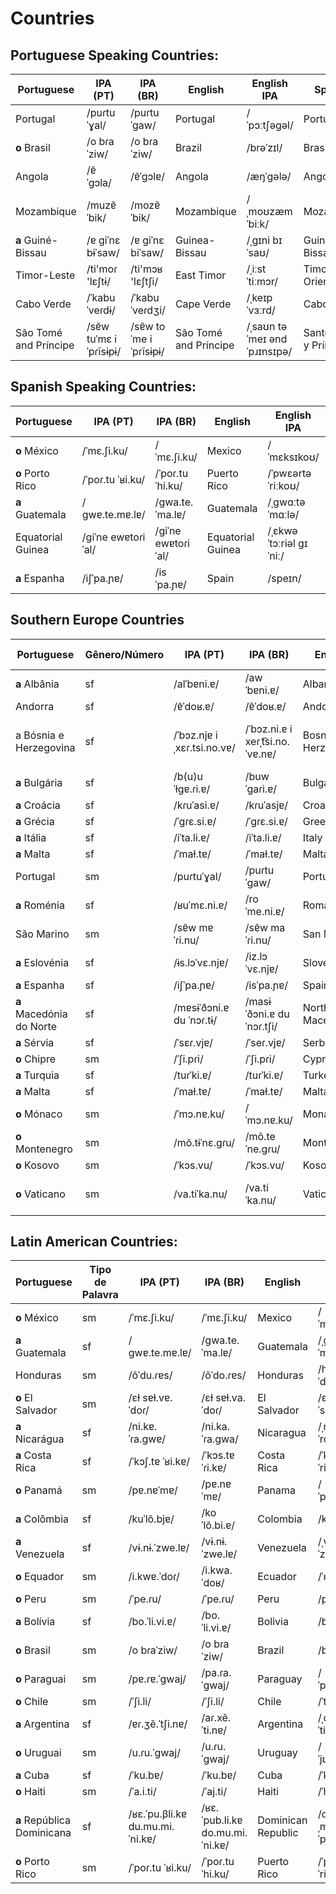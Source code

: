 
# Countries

## Portuguese Speaking Countries:


| Portuguese      | IPA (PT)      | IPA (BR)    | English           | English IPA     | Spanish           | Spanish IPA | No. |
|-----------------|---------------|-------------|-------------------|-----------------|-------------------|---------------|-----|
| Portugal        | /puɾtuˈɣal/   | /puɾtuˈɡaw/ | Portugal          | /ˈpɔːtʃəɡəl/    | Portugal          | /poɾtuˈɣal/   | 7001 |
| **o** Brasil    | /o bɾaˈziw/   | /o bɾaˈziw/ | Brazil            | /brəˈzɪl/       | Brasil            | /bɾaˈsil/     | 7002 |
| Angola          | /ɐ̃ˈɡɔla/      | /ɐ̃ˈɡɔlɐ/    | Angola            | /æŋˈɡələ/       | Angola            | /anˈɡola/     | 7003 |
| Mozambique      | /muzɐ̃ˈbik/    | /mozɐ̃ˈbik/  | Mozambique        | /ˌmoʊzæmˈbiːk/  | Mozambique        | /moθɐ̃ˈbik/    | 7004 |
| **a** Guiné-Bissau  | /ɐ ɡiˈnɛ bɨˈsaw/ | /ɐ ɡiˈnɛ biˈsaw/ | Guinea-Bissau | /ˌɡɪni bɪˈsaʊ/ | Guinéa-Bissau | /ɡiˈnea biˈsaw/ | 7005|
| Timor-Leste  | /ti'moɾ 'lɛʃtɨ/   | /ti'mɔʁ 'lɛʃtʃi/   | East Timor   | /ˌiːst ˈtiːmɔr/ | Timor Oriental  | /ˈtimor oɾjenˈtal/ | 7006|
| Cabo Verde      | /ˈkabu ˈveɾdɨ/ | /ˈkabu ˈveɾdʒi/ | Cape Verde      | /ˌkeɪp ˈvɜːrd/ | Cabo Verde       | /ˈkaβo ˈβeɾðe/ | 7008|
| São Tomé and Príncipe | /sɐ̃w tuˈmɛ i ˈpɾĩsɨpɨ/ | /sɐ̃w toˈme i ˈpɾĩsɨpɨ/ | São Tomé and Príncipe | /ˌsaʊn təˈmeɪ ənd ˈpɹɪnsɪpə/ | Santo Tomé y Príncipe | /ˈsanto toˈme i ˈpɾinsipe/ |7009|


## Spanish Speaking Countries:

| Portuguese      | IPA (PT)      | IPA (BR)    | English           | English IPA     | Spanish           | Spanish IPA | No. |
|-----------------|---------------|-------------|-------------------|-----------------|-------------------|---------------|-----|
| **o** México       | /ˈmɛ.ʃi.ku/    | /ˈmɛ.ʃi.ku/    | Mexico      | /ˈmɛksɪkoʊ/     | México       | /ˈmexiko/       |8198|
| **o** Porto Rico   | /ˈpoɾ.tu ˈʁi.ku/ | /ˈpoɾ.tu ˈhi.ku/ | Puerto Rico  | /ˈpwɛərtə ˈriːkoʊ/ | Puerto Rico | /ˈpwerto ˈriko/ |8200|
| **a** Guatemala    | /ɡwɐ.te.mɐ.lɐ/ | /ɡwa.te.ˈma.lɐ/ | Guatemala  | /ˌɡwɑːtəˈmɑːlə/ | Guatemala    | /ɡwa.te.ˈma.la/ |8199|
| Equatorial Guinea | /ɡiˈne ewɐtoɾiˈal/| /ɡiˈne ewɐtoɾiˈal/ | Equatorial Guinea | /ˌɛkwəˈtɔːriəl ɡɪˈniː/ | Guinea Ecuatorial | /ɡiˈnea e.kwatoɾiˈal/ | 7007 |
| **a** Espanha    | /iʃˈpa.ɲɐ/   | /isˈpa.ɲɐ/       | Spain      | /speɪn/      | España          | /esˈpa.ɲa/   |8189|


## Southern Europe Countries



| Portuguese   | Gênero/Número | IPA (PT) | IPA (BR)  | English               | English IPA | Spanish            | Spanish IPA | No. |
|--------------|---------------|----------|-----------|-----------------------|-------------|--------------------|-------------|-----|
| **a** Albânia    | sf   | /alˈbɐni.ɐ/   | /awˈbɐni.ɐ/   | Albania     | /ælˈbeɪni.ə/      | Albania    | /alˈβa.ni.a/ |8178|
| Andorra          | sf   | /ɐ̃ˈdoʁ.ɐ/     | /ɐ̃ˈdoʁ.ɐ/     | Andorra     | /ænˈdɔːrə/        | Andorra    | /anˈdor.a/   |8179|
| a Bósnia e Herzegovina | sf | /ˈbɔz.njɐ i ˌxɛɾ.tsi.no.vɐ/ | /ˈbɔz.ni.ɐ i xeɾˌt͡si.no.ˈvɐ.nɐ/ | Bosnia and Herzegovina | /ˈbɒzniə ənd ˌhɜːrtsəɡoʊˈviːnə/ | Bosnia y Herzegovina | /ˈbosnja i eɾˈt͡sjenoβina/ |8180|
| **a** Bulgária   | sf  | /b(u)uˈɫɡɐ.ɾi.ɐ/ | /buwˈɡaɾi.ɐ/ | Bulgaria   | /bʌlˈɡɛəriə/ | Bulgaria        | /bulˈɡa.ɾja/ |8181|
| **a** Croácia    | sf  | /kɾuˈasi.ɐ/    | /kɾuˈasjɐ/     | Croatia    | /kroʊˈeɪʃə/ | Croacia          | /kɾo.aθi.a/  |8182|
| **a** Grécia     | sf  | /ˈɡɾɛ.si.ɐ/ | /ˈɡɾɛ.si.ɐ/       | Greece     | /ɡriːs/     | Grecia           | /ˈɡɾeθja/    |8183|
| **a** Itália     | sf  | /iˈta.li.ɐ/ | /iˈta.li.ɐ/       | Italy      | /ˈɪtəli/    | Italia           | /iˈta.lja/   |8184|
| **a** Malta      | sf  | /ˈmaɫ.tɐ/   | /ˈmaɫ.tɐ/         | Malta      | /ˈmɔːltə/   | Malta            | /ˈmal.ta/    |8194|
| Portugal         | sm  | /puɾtuˈɣal/ | /puɾtuˈɡaw/       | Portugal   | /ˈpɔːtʃəɡəl/| Portugal         | /poɾtuˈɣal/  |7001|
| **a** Roménia    | sf  | /ʁuˈmɛ.ni.ɐ/| /roˈme.ni.ɐ/      | Romania    | /roʊˈmeɪni.ə/   | Rumania      | /ruˈma.nja/  |8186|
| São Marino       | sm  | /sɐ̃w mɐˈɾi.nu/ | /sɐ̃w maˈɾi.nu/ | San Marino | /sæn məˈriːnoʊ/ | San Marino   | /san maˈɾi.no/ |8187|
| **a** Eslovénia  | sf  | /ɨs.lɔˈvɛ.njɐ/ | /iz.lɔˈvɛ.njɐ/ | Slovenia   | /sləʊˈviːniə/   | Eslovenia    | /es.loˈβe.nja/ |8188|
| **a** Espanha    | sf  | /iʃˈpa.ɲɐ/   | /isˈpa.ɲɐ/       | Spain      | /speɪn/      | España          | /esˈpa.ɲa/   |8189|
| **a** Macedónia do Norte | sf | /mɐsɨˈðɔni.ɐ du ˈnɔɾ.tɨ/ | /masɨˈðɔni.ɐ du ˈnɔɾ.tʃi/ | North Macedonia | /nɔrθ mæsɪˈdoʊniə/ | Macedonia del Norte | /maθeðoˈnia ðel ˈnorte/ |8190|
| **a** Sérvia     | sf | /ˈsɛɾ.vjɐ/  | /ˈseɾ.vjɐ/         | Serbia     | /ˈsɜːrbiə/  | Serbia           | /ˈseɾβja/   |8191|
| **o** Chipre     | sm | /ˈʃi.pɾi/   | /ˈʃi.pɾi/          | Cyprus     | /ˈsaɪprəs/  | Chipre           | /ˈt͡ʃipɾe/   |8192|
| **a** Turquia    | sf | /tuɾˈki.ɐ/  | /tuɾˈki.ɐ/         | Turkey     | /ˈtɜːrki/   | Turquía          | /tuɾˈkja/   |8193|
| **a** Malta      | sf | /ˈmaɫ.tɐ/   | /ˈmaɫ.tɐ/          | Malta      | /ˈmɔːltə/   | Malta            | /ˈmal.ta/   |8194|
| **o** Mónaco     | sm | /ˈmɔ.nɐ.ku/ | /ˈmɔ.nɐ.ku/        | Monaco     | /ˈmɒnəkoʊ/  | Mónaco           | /ˈmonako/   |8185|
| **o** Montenegro | sm | /mõ.tɨˈnɛ.ɡɾu/ | /mõ.teˈne.ɡɾu/  | Montenegro | /ˌmɒntɪˈneɪɡroʊ/ | Montenegro  | /monteˈneɡɾo/ |8195|
| **o** Kosovo     | sm | /ˈkɔs.vu/   | /ˈkɔs.vu/          | Kosovo     | /ˈkɒsəvəʊ/  | Kosovo           | /ˈko.so/    |8196|
| **o** Vaticano   | sm | /va.tiˈka.nu/ | /va.tiˈka.nu/    | Vatican City| /ˈvætɪkən ˈsɪti/ | Ciudad del Vaticano | /θjuˈðað ðel βatiˈkano/ |8197|



## Latin American Countries:


| Portuguese       | Tipo de Palavra | IPA (PT)       | IPA (BR)       | English               | English IPA   | Spanish                 | Spanish IPA  | No.  |
|------------------|----------------|----------------|----------------|-----------------------|--------------|-------------------------|--------------|------|
| **o** México       | sm  | /ˈmɛ.ʃi.ku/    | /ˈmɛ.ʃi.ku/    | Mexico      | /ˈmɛksɪkoʊ/     | México       | /ˈmexiko/       |8198|
| **a** Guatemala    | sf  | /ɡwɐ.te.mɐ.lɐ/ | /ɡwa.te.ˈma.lɐ/ | Guatemala  | /ˌɡwɑːtəˈmɑːlə/ | Guatemala    | /ɡwa.te.ˈma.la/ |8199|
| Honduras           | sm             | /õˈdu.ɾɐs/     | /õˈdo.ɾɐs/     | Honduras              | /hɒnˈdʊərəs/ | Honduras                | /onˈduɾas/   |      |
| **o** El Salvador | sm             | /ɛɫ sɐɫ.vɐ.ˈdoɾ/ | /ɛɫ sɐɫ.va.ˈdoɾ/ | El Salvador           | /ɛl ˈsælvədɔːr/ | El Salvador             | /el salβaˈðoɾ/ |      |
| **a** Nicarágua   | sf             | /ni.kɐ.ˈɾa.ɡwɐ/ | /ni.ka.ˈɾa.ɡwa/ | Nicaragua             | /ˌnɪkəˈrɑːɡwə/ | Nicaragua               | /nikaˈɾaɣwa/ |      |
| **a** Costa Rica  | sf             | /ˈkɔʃ.tɐ ˈʁi.kɐ/ | /ˈkɔs.tɐ ˈɾi.kɐ/ | Costa Rica            | /ˈkoʊstə ˈriːkə/ | Costa Rica              | /ˈkosta ˈrika/ |      |
| **o** Panamá      | sm             | /pɐ.nɐˈmɐ/     | /pɐ.nɐˈmɐ/     | Panama                | /ˈpænəmɑː/ | Panamá                  | /paˈnama/    |      |
| **a** Colômbia    | sf             | /kuˈlõ.bjɐ/    | /koˈlõ.bi.ɐ/   | Colombia              | /kəˈlʌmbiə/ | Colombia                | /koˈlom.bja/ |      |
| **a** Venezuela   | sf             | /vɨ.nɨ.ˈzwe.lɐ/ | /vɨ.nɨ.ˈzwe.lɐ/ | Venezuela             | /ˌvɛnɪˈzweɪlə/ | Venezuela               | /be.neˈswela/ |      |
| **o** Equador     | sm             | /i.kwɐ.ˈdoɾ/   | /i.kwa.ˈdoʁ/   | Ecuador               | /ˈɛkwədɔːr/ | Ecuador                 | /ekwaˈðoɾ/   |      |
| **o** Peru        | sm             | /ˈpe.ɾu/       | /ˈpe.ɾu/       | Peru                  | /pəˈruː/    | Perú                    | /peˈɾu/      |      |
| **a** Bolívia     | sf             | /bo.ˈli.vi.ɐ/  | /bo.ˈli.vi.ɐ/  | Bolivia               | /bəˈlɪviə/  | Bolivia                 | /boˈliβja/   |      |
| **o** Brasil      | sm             | /o bɾaˈziw/    | /o bɾaˈziw/    | Brazil                | /brəˈzɪl/      | Brasil            | /bɾaˈsil/    | 7002 |
| **o** Paraguai    | sm             | /pɐ.ɾɐ.ˈɡwaj/  | /pa.ɾa.ˈɡwaj/  | Paraguay              | /ˈpærəɡwaɪ/ | Paraguay                | /paɾaˈɣwaj/  |      |
| **o** Chile       | sm             | /ˈʃi.li/       | /ˈʃi.li/       | Chile                 | /ˈtʃɪli/    | Chile                   | /ˈtʃile/    |      |
| **a** Argentina   | sf             | /ɐɾ.ʒẽ.ˈtʃi.nɐ/ | /aɾ.xẽ.ˈti.nɐ/ | Argentina             | /ˌɑːrdʒənˈtiːnə/ | Argentina               | /aɾxenˈtina/ |      |
| **o** Uruguai     | sm             | /u.ɾu.ˈɡwaj/   | /u.ɾu.ˈɡwaj/   | Uruguay               | /ˈjʊərəɡwaɪ/ | Uruguay                 | /uɾuˈɣwai/   |      |
| **a** Cuba        | sf             | /ˈku.bɐ/       | /ˈku.bɐ/       | Cuba                  | /ˈkjuːbə/   | Cuba                    | /ˈkuβa/     |      |
| **o** Haiti       | sm             | /ˈa.i.ti/      | /ˈaj.ti/       | Haiti                 | /ˈheɪti/    | Haití                   | /aˈiti/     |      |
| **a** República Dominicana | sf    | /ʁɛ.ˈpu.βli.kɐ du.mu.mi.ˈni.kɐ/ | /ʁɛ.ˈpub.li.kɐ do.mu.mi.ˈni.kɐ/ | Dominican Republic | /dəˌmɪnɪkən rɪˈpʌblɪk/ | República Dominicana | /reˈpuβlika ðoˌminiˈkana/ |      |
| **o** Porto Rico  | sm  | /ˈpoɾ.tu ˈʁi.ku/ | /ˈpoɾ.tu ˈhi.ku/ | Puerto Rico  | /ˈpwɛərtə ˈriːkoʊ/ | Puerto Rico | /ˈpwerto ˈriko/ |8200|
